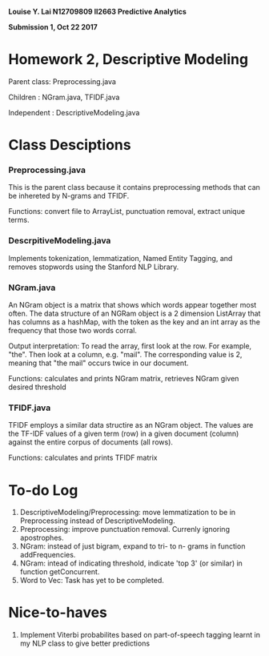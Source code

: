 **Louise Y. Lai N12709809 ll2663 Predictive Analytics**

**Submission 1, Oct 22 2017**

# Homework 2, Descriptive Modeling
Parent class: Preprocessing.java

Children    : NGram.java, TFIDF.java

Independent : DescriptiveModeling.java

# Class Desciptions

### Preprocessing.java
This is the parent class because it contains preprocessing methods that can be inhereted by N-grams and TFIDF.

Functions: convert file to ArrayList, punctuation removal, extract unique terms.

### DescrpitiveModeling.java
Implements tokenization, lemmatization, Named Entity Tagging, and removes stopwords using the Stanford NLP Library.

### NGram.java
An NGram object is a matrix that shows which words appear together most often. The data structure of an NGRam object is a 2 dimension ListArray that has columns as a hashMap, with the token as the key and an int array as the frequency that those two words corral.

Output interpretation: To read the array, first look at the row. For example, "the". Then look at a column, e.g. "mail". The corresponding value is 2, meaning that "the mail" occurs twice in our document.

Functions: calculates and prints NGram matrix, retrieves NGram given desired threshold

### TFIDF.java
TFIDF employs a similar data structire as an NGram object. The values are the TF-IDF values of a given term (row) in a given document (column) against the entire corpus of documents (all rows).

Functions: calculates and prints TFIDF matrix

# To-do Log
1. DescriptiveModeling/Preprocessing: move lemmatization to be in Preprocessing instead of DescriptiveModeling.
2. Preprocessing: improve punctuation removal. Currenly ignoring apostrophes.
3. NGram: instead of just bigram, expand to tri- to n- grams in function addFrequencies.
4. NGram: intead of indicating threshold, indicate 'top 3' (or similar) in function getConcurrent.
5. Word to Vec: Task has yet to be completed.

# Nice-to-haves
1. Implement Viterbi probabilites based on part-of-speech tagging learnt in my NLP class to give better predictions

